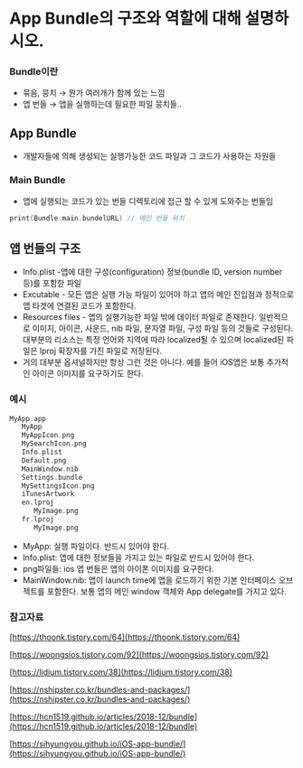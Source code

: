 # App Bundle의 구조와 역할에 대해 설명하시오.

### Bundle이란

- 묶음, 뭉치 → 뭔가 여러개가 함께 있는 느낌
- 앱 번들 → 앱을 실행하는데 필요한 파일 뭉치들..

## App Bundle

- 개발자들에 의해 생성되는 실행가능한 코드 파일과 그 코드가 사용하는 자원들

### Main Bundle

- 앱에 실행되는 코드가 있는 번들 디렉토리에 접근 할 수 있게 도와주는 번들임

```swift
print(Bundle.main.bundelURL) // 메인 번들 위치
```

## 앱 번들의 구조

- Info.plist -앱에 대한 구성(configuration) 정보(bundle ID, version number 등)를 포함한 파일
- Excutable -  모든 앱은 실행 가능 파일이 있어야 하고 앱의 메인 진입점과 정적으로 앱 타겟에 연결된 코드가 포함한다.
- Resources files - 앱의 실행가능한 파일 밖에 데이터 파일로 존재한다. 일반적으로 이미지, 아이콘, 사운드, nib 파일, 문자열 파일, 구성 파일 등의 것들로 구성된다. 대부분의 리소스는 특정 언어와 지역에 따라 localized될 수 있으며 localized된 파일은 lproj 확장자를 가진 파일로 저장된다.
- 거의 대부분 옵셔널하지만 항상 그런 것은 아니다. 예를 들어 iOS앱은 보통 추가적인 아이콘 이미지를 요구하기도 한다.

### 예시

```swift
MyApp.app
   MyApp
   MyAppIcon.png
   MySearchIcon.png
   Info.plist
   Default.png
   MainWindow.nib
   Settings.bundle
   MySettingsIcon.png
   iTunesArtwork
   en.lproj
      MyImage.png
   fr.lproj
      MyImage.png
```

- MyApp: 실행 파일이다. 반드시 있어야 한다.
- Info.plist: 앱에 대한 정보들을 가지고 있는 파일로 반드시 있어야 한다.
- png파일들: ios 앱 번들은 앱의 아이폰 이미지를 요구한다.
- MainWindow.nib: 앱이 launch time에 앱을 로드하기 위한 기본 인터페이스 오브젝트를 포함한다. 보통 앱의 메인 window 객체와 App delegate를 가지고 있다.

### 참고자료

[https://thoonk.tistory.com/64](https://thoonk.tistory.com/64)

[https://woongsios.tistory.com/92](https://woongsios.tistory.com/92)

[https://lidium.tistory.com/38](https://lidium.tistory.com/38)

[https://nshipster.co.kr/bundles-and-packages/](https://nshipster.co.kr/bundles-and-packages/)

[https://hcn1519.github.io/articles/2018-12/bundle](https://hcn1519.github.io/articles/2018-12/bundle)

[https://sihyungyou.github.io/iOS-app-bundle/](https://sihyungyou.github.io/iOS-app-bundle/)
